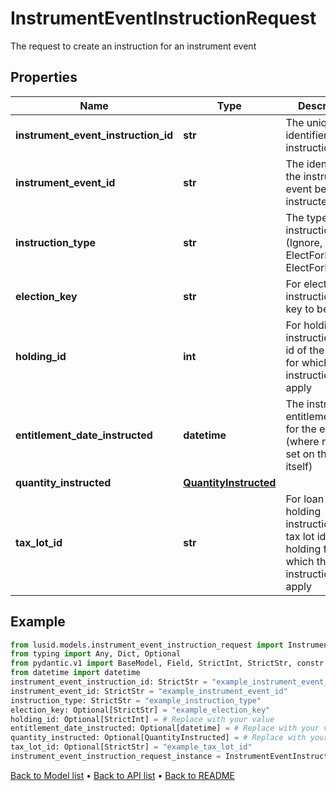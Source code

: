 # InstrumentEventInstructionRequest

The request to create an instruction for an instrument event
## Properties
Name | Type | Description | Notes
------------ | ------------- | ------------- | -------------
**instrument_event_instruction_id** | **str** | The unique identifier for this instruction | 
**instrument_event_id** | **str** | The identifier of the instrument event being instructed | 
**instruction_type** | **str** | The type of instruction (Ignore, ElectForPortfolio, ElectForHolding) | 
**election_key** | **str** | For elected instructions, the key to be chosen | [optional] 
**holding_id** | **int** | For holding instructions, the id of the holding for which the instruction will apply | [optional] 
**entitlement_date_instructed** | **datetime** | The instructed entitlement date for the event (where none is set on the event itself) | [optional] 
**quantity_instructed** | [**QuantityInstructed**](QuantityInstructed.md) |  | [optional] 
**tax_lot_id** | **str** | For loan facility holding instructions, the tax lot id of the holding for which the instruction will apply | [optional] 
## Example

```python
from lusid.models.instrument_event_instruction_request import InstrumentEventInstructionRequest
from typing import Any, Dict, Optional
from pydantic.v1 import BaseModel, Field, StrictInt, StrictStr, constr
from datetime import datetime
instrument_event_instruction_id: StrictStr = "example_instrument_event_instruction_id"
instrument_event_id: StrictStr = "example_instrument_event_id"
instruction_type: StrictStr = "example_instruction_type"
election_key: Optional[StrictStr] = "example_election_key"
holding_id: Optional[StrictInt] = # Replace with your value
entitlement_date_instructed: Optional[datetime] = # Replace with your value
quantity_instructed: Optional[QuantityInstructed] = # Replace with your value
tax_lot_id: Optional[StrictStr] = "example_tax_lot_id"
instrument_event_instruction_request_instance = InstrumentEventInstructionRequest(instrument_event_instruction_id=instrument_event_instruction_id, instrument_event_id=instrument_event_id, instruction_type=instruction_type, election_key=election_key, holding_id=holding_id, entitlement_date_instructed=entitlement_date_instructed, quantity_instructed=quantity_instructed, tax_lot_id=tax_lot_id)

```

[Back to Model list](../README.md#documentation-for-models) &#8226; [Back to API list](../README.md#documentation-for-api-endpoints) &#8226; [Back to README](../README.md)

